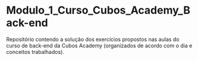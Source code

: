 # Modulo_1_Curso_Cubos_Academy_Back-end
Repositório contendo a solução dos exercícios propostos nas aulas do curso de back-end da Cubos Academy (organizados de acordo com o dia e conceitos trabalhados).
